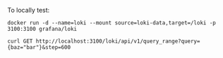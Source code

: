 


To locally test:

```
docker run -d --name=loki --mount source=loki-data,target=/loki -p 3100:3100 grafana/loki
```


```
curl GET http://localhost:3100/loki/api/v1/query_range?query={baz="bar"}&step=600
```